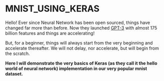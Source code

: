 # MNIST_USING_KERAS


Hello! Ever since Neural Network has been open sourced, things have changed far more than before. Now they launched [GPT-3](https://www.technologyreview.com/2020/07/20/1005454/openai-machine-learning-language-generator-gpt-3-nlp/) with almost 175 billion features and things are accelerating!

But, for a beginner, things will always start from the very beginning and accelerate thereafter.  We will not delay, nor accelerate, but will begin from the scratch. 

**Here I will demonstrate the very basics of Keras (as they call it the hello world of neural network) implementation in our very popular mnist dataset.**

